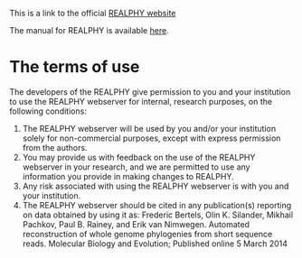 This is a link to the official <a href="http://realphy.unibas.ch/fcgi/realphy"> REALPHY website </a>

The manual for REALPHY is available <a href=http://realphy.unibas.ch/docs/Realphy_manual.pdf> here</a>.
# The terms of use

The developers of the REALPHY give permission to you and your institution to use the REALPHY webserver for internal, research purposes, on the following conditions:

1. The REALPHY webserver will be used by you and/or your institution solely for non-commercial purposes, except with express permission from the authors.
2. You may provide us with feedback on the use of the REALPHY webserver in your research, and we are permitted to use any information you provide in making changes to REALPHY.
3. Any risk associated with using the REALPHY webserver is with you and your institution.
4. The REALPHY webserver should be cited in any publication(s) reporting on data obtained by using it as: 
Frederic Bertels, Olin K. Silander, Mikhail Pachkov, Paul B. Rainey, and Erik van Nimwegen. Automated reconstruction of whole genome phylogenies from short sequence reads. Molecular Biology and Evolution; Published online 5 March 2014

